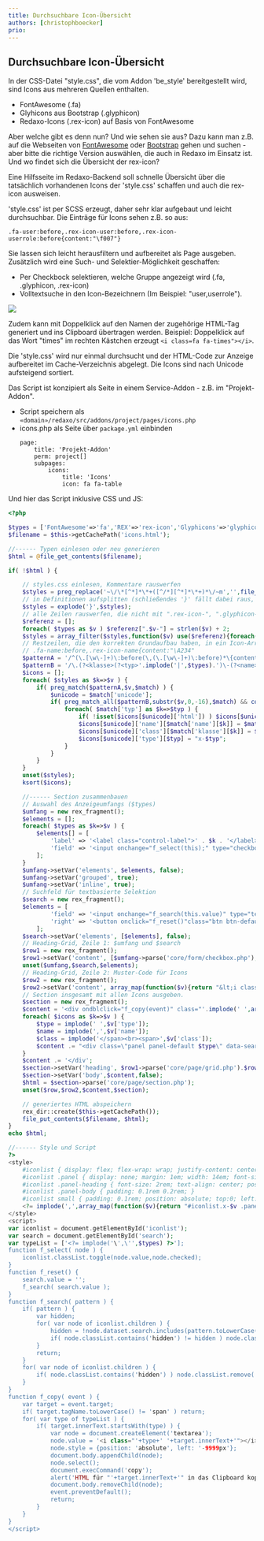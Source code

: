 ```yaml
---
title: Durchsuchbare Icon-Übersicht
authors: [christophboecker]
prio:
---
```


## Durchsuchbare Icon-Übersicht

In der CSS-Datei "style.css", die vom Addon 'be_style' bereitgestellt wird, sind Icons aus mehreren
Quellen enthalten.

* FontAwesome (.fa)
* Glyhicons aus Bootstrap (.glyphicon)
* Redaxo-Icons (.rex-icon) auf Basis von FontAwesome

Aber welche gibt es denn nun? Und wie sehen sie aus? Dazu kann man z.B. auf die Webseiten von 
[FontAwesome](https://fontawesome.com/) oder [Bootstrap](https://getbootstrap.com/) gehen und suchen -
aber bitte die richtige Version auswählen, die auch in Redaxo im Einsatz ist. Und wo findet sich die Übersicht der rex-icon?

Eine Hilfsseite im Redaxo-Backend soll schnelle Übersicht über die tatsächlich vorhandenen
Icons der 'style.css' schaffen und auch die rex-icon ausweisen.

'style.css' ist per SCSS erzeugt, daher sehr klar aufgebaut und leicht durchsuchbar. Die Einträge
für Icons sehen z.B. so aus:
```
.fa-user:before,.rex-icon-user:before,.rex-icon-userrole:before{content:"\f007"}
```
Sie lassen sich leicht herausfiltern und aufbereitet als Page ausgeben. Zusätzlich wird eine Such- und
Selektier-Möglichkeit geschaffen: 

* Per Checkbock selektieren, welche Gruppe angezeigt wird (.fa, .glyphicon, .rex-icon)
* Volltextsuche in den Icon-Bezeichnern (Im Beispiel: "user,userrole").

![](https://user-images.githubusercontent.com/10065904/51799583-01265580-2223-11e9-9746-b32004ea5edf.png)

Zudem kann mit Doppelklick auf den Namen der zugehörige HTML-Tag generiert und ins Clipboard übertragen werden.
Beispiel: Doppelklick auf das Wort "times" im rechten Kästchen erzeugt `<i class=fa fa-times"></i>`.

Die 'style.css' wird nur einmal durchsucht und der HTML-Code zur Anzeige aufbereitet im Cache-Verzeichnis
abgelegt. Die Icons sind nach Unicode aufsteigend sortiert. 

Das Script ist konzipiert als Seite in einem Service-Addon - z.B. im "Projekt-Addon".

* Script speichern als `«domain»/redaxo/src/addons/project/pages/icons.php`
* icons.php als Seite über `package.yml` einbinden
    ```
    page:
        title: 'Projekt-Addon'
        perm: project[]
        subpages:
            icons:
                title: 'Icons'
                icon: fa fa-table
    ```


Und hier das Script inklusive CSS und JS:

```php
<?php

$types = ['FontAwesome'=>'fa','REX'=>'rex-icon','Glyphicons'=>'glyphicon'];
$filename = $this->getCachePath('icons.html');

//------ Typen einlesen oder neu generieren
$html = @file_get_contents($filename);

if( !$html ) {

    // styles.css einlesen, Kommentare rauswerfen
    $styles = preg_replace('~\/\*[^*]*\*+([^/*][^*]*\*+)*\/~m','',file_get_contents( rex_path::addonAssets('be_style','css/styles.css') ));
    // in Definitionen aufsplitten (schließendes '}' fällt dabei raus, is egal.)
    $styles = explode('}',$styles);
    // alle Zeilen rauswerfen, die nicht mit ".rex-icon-", ".glyphicon-" oder ".fa-" beginnen
    $referenz = [];
    foreach( $types as $v ) $referenz[".$v-"] = strlen($v) + 2;
    $styles = array_filter($styles,function($v) use($referenz){foreach($referenz as $t=>$l){ if( substr($v,0,$l)==$t ) return true;} return false;} );
    // Restzeilen, die den korrekten Grundaufbau haben, in ein Icon-Array überführen (je Unicode ein Eintrag)
    // .fa-name:before,.rex-icon-name{content:"\A234"
    $patternA = '/^(\.[\w\-]+)\:before(\,(\.[\w\-]+)\:before)*\{content\:"\\\(?<unicode>[a-z\d]{4})"$/';
    $patternB = '/\.(?<klasse>(?<typ>'.implode('|',$types).')\-(?<name>[\w\-]+))\:before/';
    $icons = [];
    foreach( $styles as $k=>$v ) {
        if( preg_match($patternA,$v,$match) ) {
            $unicode = $match['unicode'];
            if( preg_match_all($patternB,substr($v,0,-16),$match) && count($match)) {
                foreach( $match['typ'] as $k=>$typ ) {
                    if( !isset($icons[$unicode]['html']) ) $icons[$unicode]['html'] = "<i class=\"$typ $typ-{$match['name'][$k]}\"></i>";
                    $icons[$unicode]['name'][$match['name'][$k]] = $match['name'][$k];
                    $icons[$unicode]['class'][$match['klasse'][$k]] = $match['klasse'][$k];
                    $icons[$unicode]['type'][$typ] = "x-$typ";
                }
            }
        }
    }
    unset($styles);
    ksort($icons);

    //------ Section zusammenbauen
    // Auswahl des Anzeigeumfangs ($types)
    $umfang = new rex_fragment();
    $elements = [];
    foreach( $types as $k=>$v ) {
        $elements[] = [
            'label' => '<label class="control-label">' . $k . '</label>',
            'field' => '<input onchange="f_select(this);" type="checkbox" id="scope-' . $v . '" value="x-' . $v . '" checked />',
        ];
    }
    $umfang->setVar('elements', $elements, false);
    $umfang->setVar('grouped', true);
    $umfang->setVar('inline', true);
    // Suchfeld für textbasierte Selektion
    $search = new rex_fragment();
    $elements = [
            'field' => '<input onchange="f_search(this.value)" type="text" class="form-control" placeholder="Search for..." id="search">',
            'right' => '<button onclick="f_reset()"class="btn btn-default" type="button"><i class="fa fa-close"></i></button>',
        ];
    $search->setVar('elements', [$elements], false);
    // Heading-Grid, Zeile 1: $umfang und $search
    $row1 = new rex_fragment();
    $row1->setVar('content', [$umfang->parse('core/form/checkbox.php'),$search->parse('core/form/input_group.php')], false);
    unset($umfang,$search,$elements);
    // Heading-Grid, Zeile 2: Muster-Code für Icons
    $row2 = new rex_fragment();
    $row2->setVar('content', array_map(function($v){return "&lt;i class=\"$v $v-«name»\"&gt;&lt;/i&gt;";},$types), false);
    // Section insgesamt mit allen Icons ausgeben.
    $section = new rex_fragment();
    $content = '<div ondblclick="f_copy(event)" class="'.implode(' ',array_map(function($v){return "x-$v";},$types)).'" id="iconlist">';
    foreach( $icons as $k=>$v ) {
        $type = implode(' ',$v['type']);
        $name = implode(',',$v['name']);
        $class = implode('</span><br><span>',$v['class']);
        $content .= "<div class=\"panel panel-default $type\" data-search=\"$name\"><div class=\"panel-heading\"><small>$k</small>{$v['html']}</div><div class=\"panel-body\"><span>$class</span></div></div>";
    }
    $content .= '</div';
    $section->setVar('heading', $row1->parse('core/page/grid.php').$row2->parse('core/page/grid.php'), false);
    $section->setVar('body',$content,false);
    $html = $section->parse('core/page/section.php');
    unset($row,$row2,$content,$section);

    // generiertes HTML abspeichern
    rex_dir::create($this->getCachePath());
    file_put_contents($filename, $html);
}
echo $html;

//------ Style und Script
?>
<style>
    #iconlist { display: flex; flex-wrap: wrap; justify-content: center;}
    #iconlist .panel { display: none; margin: 1em; width: 14em; font-size: 1em; }
    #iconlist .panel-heading { font-size: 2rem; text-align: center; position: relative; }
    #iconlist .panel-body { padding: 0.1rem 0.2rem; }
    #iconlist small { padding: 0.1rem; position: absolute; top:0; left:0; font-size: 1rem; }
    <?= implode(',',array_map(function($v){return "#iconlist.x-$v .panel.x-$v";},$types)) ?> { display: block; }
</style>
<script>
var iconlist = document.getElementById('iconlist');
var search = document.getElementById('search');
var typeList = ['<?= implode('\',\'',$types) ?>'];
function f_select( node ) {
    iconlist.classList.toggle(node.value,node.checked);
}
function f_reset() {
    search.value = '';
    f_search( search.value );
}
function f_search( pattern ) {
    if( pattern ) {
        var hidden;
        for( var node of iconlist.children ) {
            hidden = !node.dataset.search.includes(pattern.toLowerCase());
            if( node.classList.contains('hidden') != hidden ) node.classList.toggle('hidden',hidden);
        }
        return;
    }
    for( var node of iconlist.children ) {
        if( node.classList.contains('hidden') ) node.classList.remove('hidden');
    }
}
function f_copy( event ) {
    var target = event.target;
    if( target.tagName.toLowerCase() != 'span' ) return;
    for( var type of typeList ) {
        if( target.innerText.startsWith(type) ) {
            var node = document.createElement('textarea');
            node.value = '<i class="'+type+' '+target.innerText+'"></i>';
            node.style = {position: 'absolute', left: '-9999px'};
            document.body.appendChild(node);
            node.select();
            document.execCommand('copy');
            alert('HTML für "'+target.innerText+'" in das Clipboard kopiert ("'+node.value+'")');
            document.body.removeChild(node);
            event.preventDefault();
            return;
        }
    }
}
</script>
```
